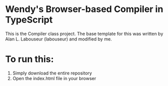 Wendy's Browser-based Compiler in TypeScript
============================================

This is the Compiler class project. The base template for this was written by Alan L. Labouseur (labouseur) and modified by me.

To run this:
================

1. Simply download the entire repository
2. Open the index.html file in your browser
